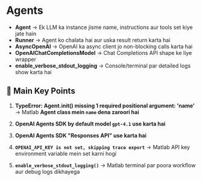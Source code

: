 # Agents
* **Agent** → Ek LLM ka instance jisme name, instructions aur tools set kiye jate hain
* **Runner** → Agent ko chalata hai aur uska result return karta hai
* **AsyncOpenAI** → OpenAI ka async client jo non-blocking calls karta hai
* **OpenAIChatCompletionsModel** → Chat Completions API shape ke liye wrapper
* **enable\_verbose\_stdout\_logging** → Console/terminal par detailed logs show karta hai


## 🔑 Main Key Points

1. **TypeError: Agent.**init**() missing 1 required positional argument: 'name'**
   → Matlab **Agent class mein `name` dena zaroori hai**

2. **OpenAI Agents SDK by default model `gpt-4.1` use karta hai**

3. **OpenAI Agents SDK "Responses API" use karta hai**

4. **`OPENAI_API_KEY is not set, skipping trace export`**
   → Matlab API key environment variable mein set karni hogi

5. **`enable_verbose_stdout_logging()`**
   → Matlab terminal par poora workflow aur debug logs dikhayega


